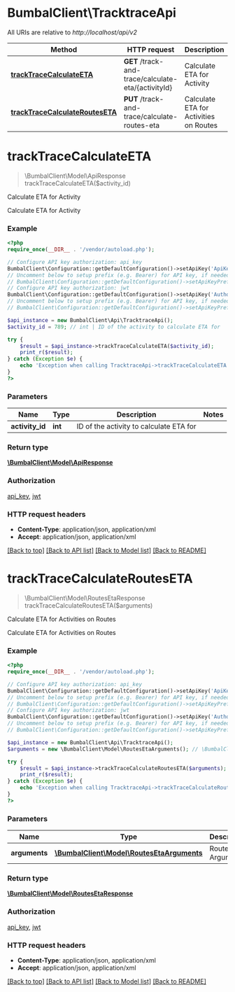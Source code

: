 # BumbalClient\TracktraceApi

All URIs are relative to *http://localhost/api/v2*

Method | HTTP request | Description
------------- | ------------- | -------------
[**trackTraceCalculateETA**](TracktraceApi.md#trackTraceCalculateETA) | **GET** /track-and-trace/calculate-eta/{activityId} | Calculate ETA for Activity
[**trackTraceCalculateRoutesETA**](TracktraceApi.md#trackTraceCalculateRoutesETA) | **PUT** /track-and-trace/calculate-routes-eta | Calculate ETA for Activities on Routes


# **trackTraceCalculateETA**
> \BumbalClient\Model\ApiResponse trackTraceCalculateETA($activity_id)

Calculate ETA for Activity

Calculate ETA for Activity

### Example
```php
<?php
require_once(__DIR__ . '/vendor/autoload.php');

// Configure API key authorization: api_key
BumbalClient\Configuration::getDefaultConfiguration()->setApiKey('ApiKey', 'YOUR_API_KEY');
// Uncomment below to setup prefix (e.g. Bearer) for API key, if needed
// BumbalClient\Configuration::getDefaultConfiguration()->setApiKeyPrefix('ApiKey', 'Bearer');
// Configure API key authorization: jwt
BumbalClient\Configuration::getDefaultConfiguration()->setApiKey('Authorization', 'YOUR_API_KEY');
// Uncomment below to setup prefix (e.g. Bearer) for API key, if needed
// BumbalClient\Configuration::getDefaultConfiguration()->setApiKeyPrefix('Authorization', 'Bearer');

$api_instance = new BumbalClient\Api\TracktraceApi();
$activity_id = 789; // int | ID of the activity to calculate ETA for

try {
    $result = $api_instance->trackTraceCalculateETA($activity_id);
    print_r($result);
} catch (Exception $e) {
    echo 'Exception when calling TracktraceApi->trackTraceCalculateETA: ', $e->getMessage(), PHP_EOL;
}
?>
```

### Parameters

Name | Type | Description  | Notes
------------- | ------------- | ------------- | -------------
 **activity_id** | **int**| ID of the activity to calculate ETA for |

### Return type

[**\BumbalClient\Model\ApiResponse**](../Model/ApiResponse.md)

### Authorization

[api_key](../../README.md#api_key), [jwt](../../README.md#jwt)

### HTTP request headers

 - **Content-Type**: application/json, application/xml
 - **Accept**: application/json, application/xml

[[Back to top]](#) [[Back to API list]](../../README.md#documentation-for-api-endpoints) [[Back to Model list]](../../README.md#documentation-for-models) [[Back to README]](../../README.md)

# **trackTraceCalculateRoutesETA**
> \BumbalClient\Model\RoutesEtaResponse trackTraceCalculateRoutesETA($arguments)

Calculate ETA for Activities on Routes

Calculate ETA for Activities on Routes

### Example
```php
<?php
require_once(__DIR__ . '/vendor/autoload.php');

// Configure API key authorization: api_key
BumbalClient\Configuration::getDefaultConfiguration()->setApiKey('ApiKey', 'YOUR_API_KEY');
// Uncomment below to setup prefix (e.g. Bearer) for API key, if needed
// BumbalClient\Configuration::getDefaultConfiguration()->setApiKeyPrefix('ApiKey', 'Bearer');
// Configure API key authorization: jwt
BumbalClient\Configuration::getDefaultConfiguration()->setApiKey('Authorization', 'YOUR_API_KEY');
// Uncomment below to setup prefix (e.g. Bearer) for API key, if needed
// BumbalClient\Configuration::getDefaultConfiguration()->setApiKeyPrefix('Authorization', 'Bearer');

$api_instance = new BumbalClient\Api\TracktraceApi();
$arguments = new \BumbalClient\Model\RoutesEtaArguments(); // \BumbalClient\Model\RoutesEtaArguments | Routes ETA Arguments

try {
    $result = $api_instance->trackTraceCalculateRoutesETA($arguments);
    print_r($result);
} catch (Exception $e) {
    echo 'Exception when calling TracktraceApi->trackTraceCalculateRoutesETA: ', $e->getMessage(), PHP_EOL;
}
?>
```

### Parameters

Name | Type | Description  | Notes
------------- | ------------- | ------------- | -------------
 **arguments** | [**\BumbalClient\Model\RoutesEtaArguments**](../Model/RoutesEtaArguments.md)| Routes ETA Arguments |

### Return type

[**\BumbalClient\Model\RoutesEtaResponse**](../Model/RoutesEtaResponse.md)

### Authorization

[api_key](../../README.md#api_key), [jwt](../../README.md#jwt)

### HTTP request headers

 - **Content-Type**: application/json, application/xml
 - **Accept**: application/json, application/xml

[[Back to top]](#) [[Back to API list]](../../README.md#documentation-for-api-endpoints) [[Back to Model list]](../../README.md#documentation-for-models) [[Back to README]](../../README.md)

